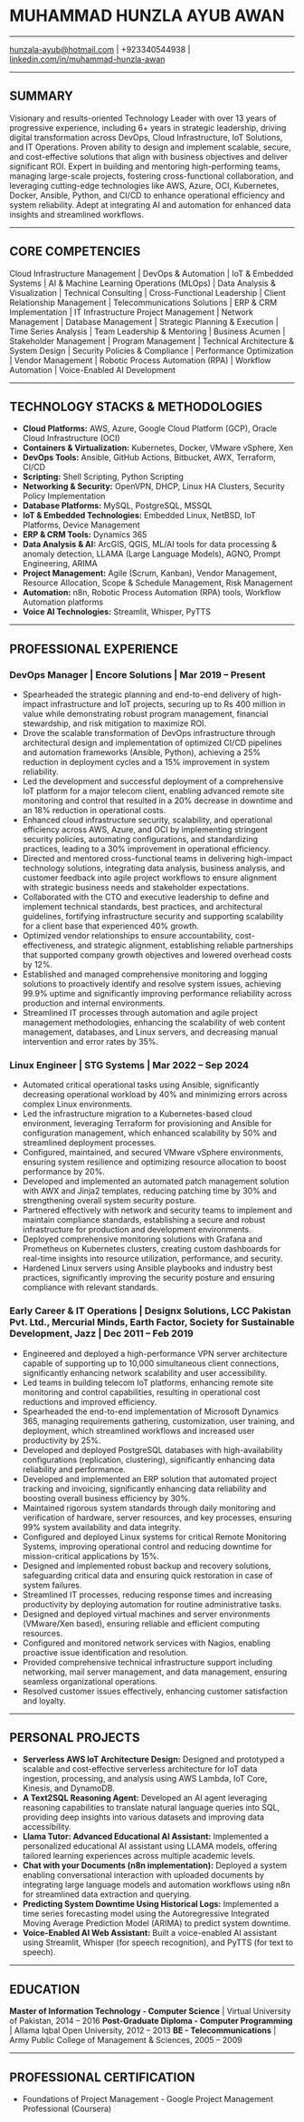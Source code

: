 # MUHAMMAD HUNZLA AYUB AWAN
---
hunzala-ayub@hotmail.com | +923340544938 | [linkedin.com/in/muhammad-hunzla-awan](https://linkedin.com/in/muhammad-hunzla-awan)

---

## SUMMARY
Visionary and results-oriented Technology Leader with over 13 years of progressive experience, including 6+ years in strategic leadership, driving digital transformation across DevOps, Cloud Infrastructure, IoT Solutions, and IT Operations. Proven ability to design and implement scalable, secure, and cost-effective solutions that align with business objectives and deliver significant ROI. Expert in building and mentoring high-performing teams, managing large-scale projects, fostering cross-functional collaboration, and leveraging cutting-edge technologies like AWS, Azure, OCI, Kubernetes, Docker, Ansible, Python, and CI/CD to enhance operational efficiency and system reliability. Adept at integrating AI and automation for enhanced data insights and streamlined workflows.

---

## CORE COMPETENCIES
Cloud Infrastructure Management | DevOps & Automation | IoT & Embedded Systems | AI & Machine Learning Operations (MLOps) | Data Analysis & Visualization | Technical Consulting | Cross-Functional Leadership | Client Relationship Management | Telecommunications Solutions | ERP & CRM Implementation | IT Infrastructure Project Management | Network Management | Database Management | Strategic Planning & Execution | Time Series Analysis | Team Leadership & Mentoring | Business Acumen | Stakeholder Management | Program Management | Technical Architecture & System Design | Security Policies & Compliance | Performance Optimization | Vendor Management | Robotic Process Automation (RPA) | Workflow Automation | Voice-Enabled AI Development

---

## TECHNOLOGY STACKS & METHODOLOGIES
* **Cloud Platforms:** AWS, Azure, Google Cloud Platform (GCP), Oracle Cloud Infrastructure (OCI)
* **Containers & Virtualization:** Kubernetes, Docker, VMware vSphere, Xen
* **DevOps Tools:** Ansible, GitHub Actions, Bitbucket, AWX, Terraform, CI/CD
* **Scripting:** Shell Scripting, Python Scripting
* **Networking & Security:** OpenVPN, DHCP, Linux HA Clusters, Security Policy Implementation
* **Database Platforms:** MySQL, PostgreSQL, MSSQL
* **IoT & Embedded Technologies:** Embedded Linux, NetBSD, IoT Platforms, Device Management
* **ERP & CRM Tools:** Dynamics 365
* **Data Analysis & AI:** ArcGIS, QGIS, ML/AI tools for data processing & anomaly detection, LLAMA (Large Language Models), AGNO, Prompt Engineering, ARIMA
* **Project Management:** Agile (Scrum, Kanban), Vendor Management, Resource Allocation, Scope & Schedule Management, Risk Management
* **Automation:** n8n, Robotic Process Automation (RPA) tools, Workflow Automation platforms
* **Voice AI Technologies:** Streamlit, Whisper, PyTTS

---

## PROFESSIONAL EXPERIENCE

### DevOps Manager | Encore Solutions | Mar 2019 – Present
* Spearheaded the strategic planning and end-to-end delivery of high-impact infrastructure and IoT projects, securing up to Rs 400 million in value while demonstrating robust program management, financial stewardship, and risk mitigation to maximize ROI.
* Drove the scalable transformation of DevOps infrastructure through architectural design and implementation of optimized CI/CD pipelines and automation frameworks (Ansible, Python), achieving a 25% reduction in deployment cycles and a 15% improvement in system reliability.
* Led the development and successful deployment of a comprehensive IoT platform for a major telecom client, enabling advanced remote site monitoring and control that resulted in a 20% decrease in downtime and an 18% reduction in operational costs.
* Enhanced cloud infrastructure security, scalability, and operational efficiency across AWS, Azure, and OCI by implementing stringent security policies, automating configurations, and standardizing practices, leading to a 30% improvement in operational efficiency.
* Directed and mentored cross-functional teams in delivering high-impact technology solutions, integrating data analysis, business analysis, and customer feedback into agile project workflows to ensure alignment with strategic business needs and stakeholder expectations.
* Collaborated with the CTO and executive leadership to define and implement technical standards, best practices, and architectural guidelines, fortifying infrastructure security and supporting scalability for a client base that experienced 40% growth.
* Optimized vendor relationships to ensure accountability, cost-effectiveness, and strategic alignment, establishing reliable partnerships that supported company growth objectives and lowered overhead costs by 12%.
* Established and managed comprehensive monitoring and logging solutions to proactively identify and resolve system issues, achieving 99.9% uptime and significantly improving performance reliability across production and internal environments.
* Streamlined IT processes through automation and agile project management methodologies, enhancing the scalability of web content management, databases, and Linux servers, and decreasing manual intervention and error rates by 35%.

### Linux Engineer | STG Systems | Mar 2022 – Sep 2024
* Automated critical operational tasks using Ansible, significantly decreasing operational workload by 40% and minimizing errors across complex Linux environments.
* Led the infrastructure migration to a Kubernetes-based cloud environment, leveraging Terraform for provisioning and Ansible for configuration management, which enhanced scalability by 50% and streamlined deployment processes.
* Configured, maintained, and secured VMware vSphere environments, ensuring system resilience and optimizing resource allocation to boost performance by 20%.
* Developed and implemented an automated patch management solution with AWX and Jinja2 templates, reducing patching time by 30% and strengthening overall system security posture.
* Partnered effectively with network and security teams to implement and maintain compliance standards, establishing a secure and robust infrastructure for production and development environments.
* Deployed comprehensive monitoring solutions with Grafana and Prometheus on Kubernetes clusters, creating custom dashboards for real-time insights into resource utilization, performance, and security.
* Hardened Linux servers using Ansible playbooks and industry best practices, significantly improving the security posture and ensuring compliance with relevant standards.

### Early Career & IT Operations | Designx Solutions, LCC Pakistan Pvt. Ltd., Mercurial Minds, Earth Factor, Society for Sustainable Development, Jazz | Dec 2011 – Feb 2019
* Engineered and deployed a high-performance VPN server architecture capable of supporting up to 10,000 simultaneous client connections, significantly enhancing network scalability and user accessibility.
* Led teams in building telecom IoT platforms, enhancing remote site monitoring and control capabilities, resulting in operational cost reductions and improved efficiency.
* Spearheaded the end-to-end implementation of Microsoft Dynamics 365, managing requirements gathering, customization, user training, and deployment, which streamlined workflows and increased user productivity by 25%.
* Developed and deployed PostgreSQL databases with high-availability configurations (replication, clustering), significantly enhancing data reliability and performance.
* Developed and implemented an ERP solution that automated project tracking and invoicing, significantly enhancing data reliability and boosting overall business efficiency by 30%.
* Maintained rigorous system standards through daily monitoring and verification of hardware, server resources, and key processes, ensuring 99% system availability and data integrity.
* Configured and deployed Linux systems for critical Remote Monitoring Systems, improving operational control and reducing downtime for mission-critical applications by 15%.
* Designed and implemented robust backup and recovery solutions, safeguarding critical data and ensuring quick restoration in case of system failures.
* Streamlined IT processes, reducing response times and increasing productivity by deploying automation for routine administrative tasks.
* Designed and deployed virtual machines and server environments (VMware/Xen based), ensuring reliable and efficient computing resources.
* Configured and monitored network services with Nagios, enabling proactive issue identification and resolution.
* Provided comprehensive technical infrastructure support including networking, mail server management, and data management, ensuring seamless organizational operations.
* Resolved customer issues effectively, enhancing customer satisfaction and loyalty.

---

## PERSONAL PROJECTS

* **Serverless AWS IoT Architecture Design:** Designed and prototyped a scalable and cost-effective serverless architecture for IoT data ingestion, processing, and analysis using AWS Lambda, IoT Core, Kinesis, and DynamoDB.
* **A Text2SQL Reasoning Agent:** Developed an AI agent leveraging reasoning capabilities to translate natural language queries into SQL, providing deep insights into various datasets and improving data accessibility.
* **Llama Tutor: Advanced Educational AI Assistant:** Implemented a personalized educational AI assistant using LLAMA models, offering tailored learning experiences across multiple academic levels.
* **Chat with your Documents (n8n implementation):** Deployed a system enabling conversational interaction with uploaded documents by integrating large language models and automation workflows using n8n for streamlined data extraction and querying.
* **Predicting System Downtime Using Historical Logs:** Implemented a time series forecasting model using the Autoregressive Integrated Moving Average Prediction Model (ARIMA) to predict system downtime.
* **Voice-Enabled AI Web Assistant:** Built a voice-enabled AI assistant using Streamlit, Whisper (for speech recognition), and PyTTS (for text to speech).

---

## EDUCATION

**Master of Information Technology - Computer Science** | Virtual University of Pakistan, 2014 – 2016
**Post-Graduate Diploma - Computer Programming** | Allama Iqbal Open University, 2012 – 2013
**BE - Telecommunications** | Army Public College of Management & Sciences, 2005 – 2009

---

## PROFESSIONAL CERTIFICATION

* Foundations of Project Management - Google Project Management Professional (Coursera)
